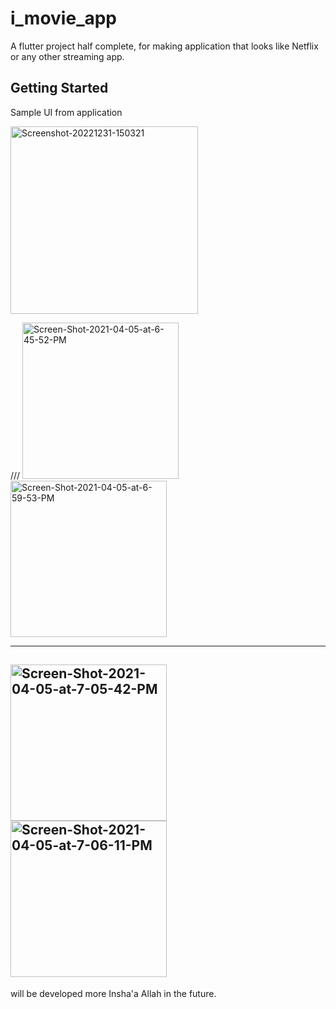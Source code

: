 # i_movie_app

A flutter project half complete, for making application that looks like Netflix or any other streaming app.

## Getting Started

Sample UI from application

<a href="https://ibb.co/MkmZZDm"><img src="https://i.ibb.co/MkmZZDm/Screenshot-20221231-150321.png"
width="300"
alt="Screenshot-20221231-150321" border="0"></a>

///
<a href="https://ibb.co/xjwTHMQ"><img src="https://i.ibb.co/2tR4NjB/Screen-Shot-2021-04-05-at-6-45-52-PM.png" alt="Screen-Shot-2021-04-05-at-6-45-52-PM" width="250" border="0"></a> <a href="https://ibb.co/Wx3pfpB"><img src="https://i.ibb.co/RvS4c4Q/Screen-Shot-2021-04-05-at-6-59-53-PM.png" alt="Screen-Shot-2021-04-05-at-6-59-53-PM" width="250" border="0"></a>

----------

<a href="https://ibb.co/VHdWhTr"><img src="https://i.ibb.co/gvGMXJH/Screen-Shot-2021-04-05-at-7-05-42-PM.png" alt="Screen-Shot-2021-04-05-at-7-05-42-PM" width="250" border="0"></a> <a href="https://ibb.co/m6vTb00"><img src="https://i.ibb.co/9swgchh/Screen-Shot-2021-04-05-at-7-06-11-PM.png" alt="Screen-Shot-2021-04-05-at-7-06-11-PM" width="250" border="0"></a>
----------


will be developed more Insha'a Allah in the future.
 
